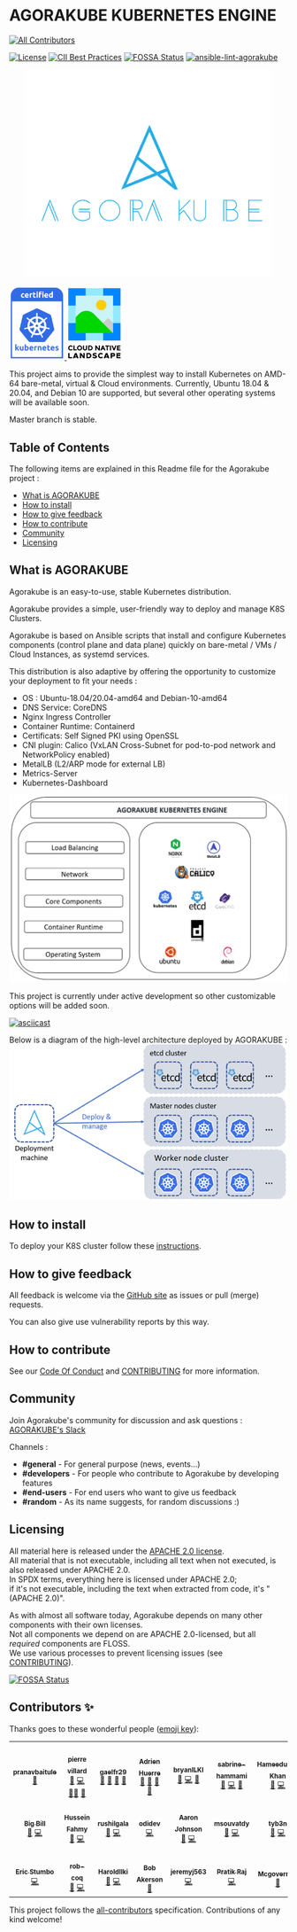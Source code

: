 # AGORAKUBE KUBERNETES ENGINE
<!-- ALL-CONTRIBUTORS-BADGE:START - Do not remove or modify this section -->
[![All Contributors](https://img.shields.io/badge/all_contributors-21-orange.svg?style=flat-square)](#contributors-)
<!-- ALL-CONTRIBUTORS-BADGE:END -->

[![License](https://img.shields.io/badge/License-Apache%202.0-blue.svg)](https://opensource.org/licenses/Apache-2.0)
[![CII Best Practices](https://bestpractices.coreinfrastructure.org/projects/3104/badge)](https://bestpractices.coreinfrastructure.org/projects/3104)
[![FOSSA Status](https://app.fossa.com/api/projects/git%2Bgithub.com%2Filkilab%2Fagorakube.svg?type=shield)](https://app.fossa.com/projects/git%2Bgithub.com%2Filkilab%2Fagorakube?ref=badge_shield)
[![ansible-lint-agorakube](https://github.com/ilkilab/agorakube/actions/workflows/ansible-lint.yaml/badge.svg)](https://github.com/ilkilab/agorakube/actions/workflows/ansible-lint.yaml)

<p align="center">
<img src="./images/agorakube-logo.svg" width="450" alt="Agorakube" title="Agorakube" />
</p>
<p>
<a href="https://github.com/cncf/k8s-conformance">
<img src="https://raw.githubusercontent.com/cncf/artwork/master/projects/kubernetes/certified-kubernetes/versionless/color/certified-kubernetes-color.svg?sanitize=true" width="100" alt="k8s-conformance-v1.16" title="https://github.com/cncf/k8s-conformance/tree/master/v1.16/agorakube"/>
</a>
<a href="https://landscape.cncf.io/?selected=agora-kube">
<img src="https://raw.githubusercontent.com/cncf/artwork/master/other/cncf-landscape/stacked/color/cncf-landscape-stacked-color.svg?sanitize=true" width="100" alt="Agorakube is a cncf landscap project" title="Agorakube is a cncf landscap project"/>
</a>
</p>

This project aims to provide the simplest way to install Kubernetes on AMD-64 bare-metal, virtual & Cloud environments.
Currently, Ubuntu 18.04 & 20.04,  and Debian 10  are supported, but several other operating systems will be available soon.

Master branch is stable.

## Table of Contents

The following items are explained in this Readme file for the Agorakube project :

- [What is AGORAKUBE](#what-is-agorakube)
- [How to install](#how-to-install)
- [How to give feedback](#how-to-give-feedback)
- [How to contribute](#how-to-contribute)
- [Community](#community)
- [Licensing](#licensing)

## What is AGORAKUBE

Agorakube is an easy-to-use, stable Kubernetes distribution.

Agorakube provides a simple, user-friendly way to deploy and manage K8S Clusters.

Agorakube is based on Ansible scripts that install and configure Kubernetes components (control plane and data plane) quickly on bare-metal / VMs / Cloud Instances, as systemd services.

This distribution is also adaptive by offering the opportunity to customize your deployment to fit your needs :
* OS : Ubuntu-18.04/20.04-amd64 and  Debian-10-amd64
* DNS Service: CoreDNS
* Nginx Ingress Controller
* Container Runtime: Containerd
* Certificats: Self Signed PKI using OpenSSL
* CNI plugin: Calico (VxLAN Cross-Subnet for pod-to-pod network and NetworkPolicy enabled)
* MetalLB (L2/ARP mode for external LB)
* Metrics-Server
* Kubernetes-Dashboard

![AGORAKUBE](./images/AGORAKUBE.png)

This project is currently under active development so other customizable options will be added soon.

[![asciicast](https://asciinema.org/a/Y58GrrJG3gPM6GvKsSMCZevbX.svg)](https://asciinema.org/a/Y58GrrJG3gPM6GvKsSMCZevbX)

Below is a diagram of the high-level architecture deployed by AGORAKUBE :
![Architecture](./images/AGORAKUBE_diagram.png)

## How to install

To deploy your K8S cluster follow these [instructions](docs/instructions.md).

## How to give feedback

All feedback is welcome via the
[GitHub site](https://github.com/ilkilabs/agorakube)
as issues or pull (merge) requests.

You can also give use vulnerability reports by this way.
## How to contribute


See our [Code Of Conduct](https://github.com/ilkilabs/agorakube/blob/master/CODE_OF_CONDUCT.md) and [CONTRIBUTING](https://github.com/ilkilabs/agorakube/blob/master/docs/CONTRIBUTING.md) for more information.

## Community

Join Agorakube's community for discussion and ask questions : [AGORAKUBE's Slack](http://slack.agorakube.ilkilabs.io/)

Channels :
- **#general** - For general purpose (news, events...)
- **#developers** - For people who contribute to Agorakube by developing features
- **#end-users** - For end users who want to give us feedback
- **#random** - As its name suggests, for random discussions :)

## Licensing

All material here is released under the [APACHE 2.0 license](./LICENSE).  
All material that is not executable, including all text when not executed,
is also released under APACHE 2.0.  
In SPDX terms, everything here is licensed under APACHE 2.0;  
if it's not executable, including the text when extracted from code, it's
"(APACHE 2.0)".

As with almost all software today, Agorakube depends on many
other components with their own licenses.  
Not all components we depend on are APACHE 2.0-licensed, but all
*required* components are FLOSS.   
We use various processes to prevent licensing issues (see [CONTRIBUTING](./docs/CONTRIBUTING.md)).


[![FOSSA Status](https://app.fossa.com/api/projects/git%2Bgithub.com%2Filkilab%2Fagorakube.svg?type=large)](https://app.fossa.com/projects/git%2Bgithub.com%2Filkilab%2Fagorakube?ref=badge_large)

## Contributors ✨

Thanks goes to these wonderful people ([emoji key](https://allcontributors.org/docs/en/emoji-key)):
<!-- ALL-CONTRIBUTORS-LIST:START - Do not remove or modify this section -->
<!-- prettier-ignore-start -->
<!-- markdownlint-disable -->
<table>
  <tr>
    <td align="center"><a href="https://github.com/pranavbaitule"><img src="https://avatars.githubusercontent.com/u/72313242?v=4?s=100" width="100px;" alt=""/><br /><sub><b>pranavbaitule</b></sub></a><br /><a href="https://github.com/ilkilab/agorakube/commits?author=pranavbaitule" title="Documentation">📖</a></td>
    <td align="center"><a href="https://www.ilki.fr/"><img src="https://avatars.githubusercontent.com/u/43336050?v=4?s=100" width="100px;" alt=""/><br /><sub><b>pierre villard</b></sub></a><br /><a href="https://github.com/ilkilab/agorakube/commits?author=pierreilki" title="Documentation">📖</a> <a href="https://github.com/ilkilab/agorakube/commits?author=pierreilki" title="Code">💻</a> <a href="#mentoring-pierreilki" title="Mentoring">🧑‍🏫</a> <a href="#projectManagement-pierreilki" title="Project Management">📆</a></td>
    <td align="center"><a href="https://github.com/gaelfr29"><img src="https://avatars.githubusercontent.com/u/43063988?v=4?s=100" width="100px;" alt=""/><br /><sub><b>gaelfr29</b></sub></a><br /><a href="https://github.com/ilkilab/agorakube/commits?author=gaelfr29" title="Documentation">📖</a> <a href="#projectManagement-gaelfr29" title="Project Management">📆</a> <a href="#ideas-gaelfr29" title="Ideas, Planning, & Feedback">🤔</a> <a href="#business-gaelfr29" title="Business development">💼</a></td>
    <td align="center"><a href="https://github.com/ur2p0"><img src="https://avatars.githubusercontent.com/u/32265063?v=4?s=100" width="100px;" alt=""/><br /><sub><b>Adrien Huerre</b></sub></a><br /><a href="https://github.com/ilkilab/agorakube/commits?author=ur2p0" title="Documentation">📖</a> <a href="#projectManagement-ur2p0" title="Project Management">📆</a> <a href="#ideas-ur2p0" title="Ideas, Planning, & Feedback">🤔</a> <a href="#business-ur2p0" title="Business development">💼</a></td>
    <td align="center"><a href="https://github.com/bryanILKI"><img src="https://avatars.githubusercontent.com/u/79568169?v=4?s=100" width="100px;" alt=""/><br /><sub><b>bryanILKI</b></sub></a><br /><a href="https://github.com/ilkilab/agorakube/commits?author=bryanILKI" title="Documentation">📖</a> <a href="https://github.com/ilkilab/agorakube/commits?author=bryanILKI" title="Code">💻</a> <a href="#maintenance-bryanILKI" title="Maintenance">🚧</a></td>
    <td align="center"><a href="https://github.com/sabrine-hammami"><img src="https://avatars.githubusercontent.com/u/79543319?v=4?s=100" width="100px;" alt=""/><br /><sub><b>sabrine-hammami</b></sub></a><br /><a href="https://github.com/ilkilab/agorakube/commits?author=sabrine-hammami" title="Documentation">📖</a> <a href="https://github.com/ilkilab/agorakube/commits?author=sabrine-hammami" title="Code">💻</a> <a href="#maintenance-sabrine-hammami" title="Maintenance">🚧</a></td>
    <td align="center"><a href="http://hameedullah.com"><img src="https://avatars.githubusercontent.com/u/59614?v=4?s=100" width="100px;" alt=""/><br /><sub><b>Hameedullah Khan</b></sub></a><br /><a href="https://github.com/ilkilab/agorakube/commits?author=hameedullah" title="Documentation">📖</a> <a href="https://github.com/ilkilab/agorakube/commits?author=hameedullah" title="Code">💻</a></td>
  </tr>
  <tr>
    <td align="center"><a href="https://github.com/Flybro"><img src="https://avatars.githubusercontent.com/u/10743439?v=4?s=100" width="100px;" alt=""/><br /><sub><b>Big Bill</b></sub></a><br /><a href="https://github.com/ilkilab/agorakube/commits?author=Flybro" title="Documentation">📖</a> <a href="https://github.com/ilkilab/agorakube/commits?author=Flybro" title="Code">💻</a></td>
    <td align="center"><a href="https://github.com/husseinfahmy"><img src="https://avatars.githubusercontent.com/u/12388623?v=4?s=100" width="100px;" alt=""/><br /><sub><b>Hussein Fahmy</b></sub></a><br /><a href="https://github.com/ilkilab/agorakube/commits?author=husseinfahmy" title="Documentation">📖</a> <a href="https://github.com/ilkilab/agorakube/commits?author=husseinfahmy" title="Code">💻</a></td>
    <td align="center"><a href="https://github.com/rushilgala"><img src="https://avatars.githubusercontent.com/u/18123323?v=4?s=100" width="100px;" alt=""/><br /><sub><b>rushilgala</b></sub></a><br /><a href="https://github.com/ilkilab/agorakube/commits?author=rushilgala" title="Documentation">📖</a> <a href="https://github.com/ilkilab/agorakube/commits?author=rushilgala" title="Code">💻</a></td>
    <td align="center"><a href="https://github.com/odidev"><img src="https://avatars.githubusercontent.com/u/40816837?v=4?s=100" width="100px;" alt=""/><br /><sub><b>odidev</b></sub></a><br /><a href="https://github.com/ilkilab/agorakube/commits?author=odidev" title="Code">💻</a></td>
    <td align="center"><a href="http://aaronjohnson.io"><img src="https://avatars.githubusercontent.com/u/1386238?v=4?s=100" width="100px;" alt=""/><br /><sub><b>Aaron Johnson</b></sub></a><br /><a href="https://github.com/ilkilab/agorakube/commits?author=acjohnson" title="Documentation">📖</a> <a href="https://github.com/ilkilab/agorakube/commits?author=acjohnson" title="Code">💻</a></td>
    <td align="center"><a href="https://github.com/msouvatdy"><img src="https://avatars.githubusercontent.com/u/49560112?v=4?s=100" width="100px;" alt=""/><br /><sub><b>msouvatdy</b></sub></a><br /><a href="https://github.com/ilkilab/agorakube/commits?author=msouvatdy" title="Documentation">📖</a> <a href="https://github.com/ilkilab/agorakube/commits?author=msouvatdy" title="Code">💻</a></td>
    <td align="center"><a href="https://github.com/tyb3n"><img src="https://avatars.githubusercontent.com/u/16243465?v=4?s=100" width="100px;" alt=""/><br /><sub><b>tyb3n</b></sub></a><br /><a href="https://github.com/ilkilab/agorakube/commits?author=tyb3n" title="Documentation">📖</a> <a href="https://github.com/ilkilab/agorakube/commits?author=tyb3n" title="Code">💻</a></td>
  </tr>
  <tr>
    <td align="center"><a href="https://ericstumbo.tech"><img src="https://avatars.githubusercontent.com/u/25944964?v=4?s=100" width="100px;" alt=""/><br /><sub><b>Eric Stumbo</b></sub></a><br /><a href="https://github.com/ilkilab/agorakube/commits?author=digikin" title="Code">💻</a></td>
    <td align="center"><a href="https://github.com/rob-coq"><img src="https://avatars.githubusercontent.com/u/44269196?v=4?s=100" width="100px;" alt=""/><br /><sub><b>rob-coq</b></sub></a><br /><a href="https://github.com/ilkilab/agorakube/commits?author=rob-coq" title="Documentation">📖</a> <a href="https://github.com/ilkilab/agorakube/commits?author=rob-coq" title="Code">💻</a></td>
    <td align="center"><a href="https://github.com/HaroldIlki"><img src="https://avatars.githubusercontent.com/u/90386162?v=4?s=100" width="100px;" alt=""/><br /><sub><b>HaroldIlki</b></sub></a><br /><a href="https://github.com/ilkilab/agorakube/commits?author=HaroldIlki" title="Documentation">📖</a> <a href="https://github.com/ilkilab/agorakube/commits?author=HaroldIlki" title="Code">💻</a></td>
    <td align="center"><a href="https://github.com/robakerson"><img src="https://avatars.githubusercontent.com/u/85378187?v=4?s=100" width="100px;" alt=""/><br /><sub><b>Bob Akerson</b></sub></a><br /><a href="https://github.com/ilkilab/agorakube/commits?author=robakerson" title="Documentation">📖</a></td>
    <td align="center"><a href="https://github.com/jeremyj563"><img src="https://avatars.githubusercontent.com/u/12220868?v=4?s=100" width="100px;" alt=""/><br /><sub><b>jeremyj563</b></sub></a><br /><a href="https://github.com/ilkilab/agorakube/commits?author=jeremyj563" title="Code">💻</a></td>
    <td align="center"><a href="http://ow.ly/v40s50zwWhl"><img src="https://avatars.githubusercontent.com/u/12658912?v=4?s=100" width="100px;" alt=""/><br /><sub><b>Pratik Raj</b></sub></a><br /><a href="https://github.com/ilkilab/agorakube/commits?author=Rajpratik71" title="Code">💻</a></td>
    <td align="center"><a href="https://github.com/McgovernJP"><img src="https://avatars.githubusercontent.com/u/50113854?v=4?s=100" width="100px;" alt=""/><br /><sub><b>McgovernJP</b></sub></a><br /><a href="https://github.com/ilkilab/agorakube/commits?author=McgovernJP" title="Documentation">📖</a></td>
  </tr>
</table>

<!-- markdownlint-restore -->
<!-- prettier-ignore-end -->

<!-- ALL-CONTRIBUTORS-LIST:END -->

This project follows the [all-contributors](https://github.com/all-contributors/all-contributors) specification. Contributions of any kind welcome!
